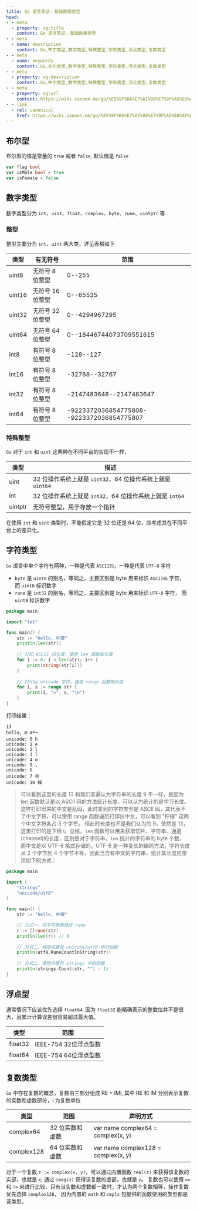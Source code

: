 ```yaml
---
title: Go 语言笔记：基础数据类型
head:
- - meta
  - property: og:title
    content: Go 语言笔记：基础数据类型
- - meta
  - name: description
    content: Go,布尔类型,数字类型,特殊整型,字符类型,浮点类型,复数类型
- - meta
  - name: keywords
    content: Go,布尔类型,数字类型,特殊整型,字符类型,浮点类型,复数类型
- - meta
  - property: og:description
    content: Go,布尔类型,数字类型,特殊整型,字符类型,浮点类型,复数类型
- - meta
  - property: og:url
    content: https://wiki.sanoon.me/go/%E5%9F%BA%E7%A1%80%E7%9F%A5%E8%AF%86/%E5%9F%BA%E7%A1%80%E6%95%B0%E6%8D%AE%E7%B1%BB%E5%9E%8B
- - link
  - rel: canonical
    href: https://wiki.sanoon.me/go/%E5%9F%BA%E7%A1%80%E7%9F%A5%E8%AF%86/%E5%9F%BA%E7%A1%80%E6%95%B0%E6%8D%AE%E7%B1%BB%E5%9E%8B
---
```


## 布尔型
布尔型的值是常量的  `true` 或者 `false`, 默认值是 `false`

```go
var flag bool
var isMale bool = true
var isFemale = false
```

## 数字类型
数字类型分为 `int`、`uint`、`float`、`complex`、`byte`、`rune`、`uintptr` 等

### 整型
整型主要分为 `int`、`uint` 两大类，详见表格如下

|类型  |有无符号|范围 |
| ---  | ---   | --- |
|uint8 |无符号 8 位整型 |0--255|
|uint16|无符号 16 位整型 |0--65535|
|uint32|无符号 32 位整型 |0--4294967295|
|uint64|无符号 64 位整型 |0--18446744073709551615|
|int8 |有符号 8 位整型 |-128--127|
|int16|有符号 8 位整型 |-32768--32767|
|int32|有符号 8 位整型 |-2147483648--2147483647|
|int64|有符号 8 位整型 |-9223372036854775808--9223372036854775807|

### 特殊整型
`Go` 对于 `int` 和 `uint` 这两种在不同平台的实现不一样，

|类型    | 描述 |
| ---    | ---   |
|uint    |32 位操作系统上就是 `uint32`，64 位操作系统上就是 `uint64`|
|int     |32 位操作系统上就是 `int32`，64 位操作系统上就是 `int64`  |
|uintptr |无符号整型，用于存放一个指针|

在使用 `int` 和 `uint` 类型时，不能假定它是 32 位还是 64 位，应考虑其在不同平台上的差异化。

## 字符类型
`Go` 语言中单个字符有两种，一种是代表 `ASCII码`，一种是代表 `UTF-8` 字符
* `byte` 是 `uint8` 的别名，等同之，主要区别是 byte 用来标识 `ASCII码` 字符， 而 `uint8` 标识数字
* `rune` 是 `int32` 的别名，等同之，主要区别是 byte 用来标识 `UTF-8` 字符， 而 `uint8` 标识数字

```go
package main

import "fmt"

func main() {
    str := "hello, 柠檬"
    println(len(str))
    
    // 打印 ASCII 码长度，使用 len 函数取长度
    for i := 0; i < len(str); i++ {
    	print(string(str[i]))
    }
    
    // 打印出 unicode 字符，使用 range 函数取长度
    for i, s := range str {
        print(i, "=", s, "\n")
    }
}
```

打印结果：
```
13
hello, æ æª¬
unicode: 0 h
unicode: 1 e
unicode: 2 l
unicode: 3 l
unicode: 4 o
unicode: 5 ,
unicode: 6  
unicode: 7 柠
unicode: 10 檬
```

> 可以看到这里的长度 13 和我们普遍认为字符串的长度 9 不一样，是因为 len 函数默认是以 ASCII 码的方法统计长度，可以认为统计的是字节长度。
这样打印出来的中文是乱码，此时拿到的字符类型是 ASCII 码，其代表不了中文字符，可以使用 range 函数遍历打印出中文，可以看到 "柠檬" 这两个中文字符各占 3 个字节。
但此时长度也不是我们认为的 9，依然是 13，这里打印的是下标 i。总结，`len` 函数可以用来获取切片、字符串、通道(channel)的长度，区别是对于字符串，`len` 统计的字符串的 byte 个数，
而中文是以 UTF-8 格式存储的，UTF-8 是一种变长的编码方法，字符长度从 2 个字节到 4 个字节不等，因此当含有中文的字符串，统计其长度应使用如下的方式：
  
```go
package main

import (
    "strings"
    "unicode/utf8"
)

func main() {
    str := "hello, 柠檬"

    // 方式一，将字符串转换成 rune
    r := []rune(str)
    println(len(r)) // 9
    
    // 方式二，使用内置包 unicode/utf8 中的函数
    println(utf8.RuneCountInString(str))
    
    // 方式二，使用内置包 strings 中的函数
    println(strings.Count(str, "") - 1)
}
```

## 浮点型
通常情况下应该优先选择 `float64`, 因为 `float32` 能精确表示的整数位并不是很大，且累计计算误差很容易超过最大值。

|类型       |范围   |
| ---       | ---  |
|float32    |IEEE-754 32位浮点型数 |
|float64    |IEEE-754 64位浮点型数 |


## 复数类型
`Go` 中存在复数的概念，复数由三部分组成 RE + IMi, 其中 RE 和 IM 分别表示复数的实数和虚数部分，i 为复数单位

|类型       |范围   | 声明方式 |
| ---       | ---  | ---      |
|complex64  |32 位实数和虚数 | var name complex64 = complex(x, y)  |
|complex128 |64 位实数和虚数 | var name complex128 = complex(x, y) |
    
对于一个复数 `z := complex(x, y)`，可以通过内置函数 `real(z)` 来获得该复数的实部，也就是 `x`; 通过 `imag(z)` 获得该复数的虚部，也就是 `y`。
复数也可以使用 `==` 和 `!=` 来进行比较，只有当实数和虚数都一致时，才认为两个复数相等，操作复数优先选择 `complex128`， 因为内置的 `math` 和 `cmplx` 包提供的函数使用的类型都是该类型。 
